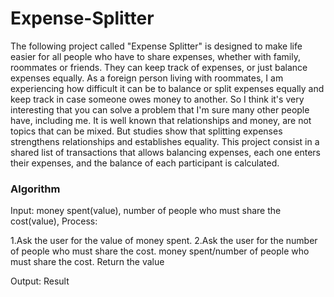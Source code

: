 # Expense-Splitter
The following project called "Expense Splitter" is designed to make life easier for all people who have to share expenses, whether with family, roommates or friends. They can keep track of expenses, or just balance expenses equally.
As a foreign person living with roommates, I am experiencing how difficult it can be to balance or split expenses equally and keep track in case someone owes money to another. So I think it's very interesting that you can solve a problem that I'm sure many other people have, including me.
It is well known that relationships and money, are not topics that can be mixed. But studies show that splitting expenses strengthens relationships and establishes equality.
This project consist in a shared list of transactions that allows balancing expenses, each one enters their expenses, and the balance of each participant is calculated.

### Algorithm

Input: money spent(value), number of people who must share the cost(value),
Process: 

  1.Ask the user for the value of money spent.
  2.Ask the user for the number of people who must share the cost.
    money spent/number of people who must share the cost.
    Return the value
    
Output: Result
